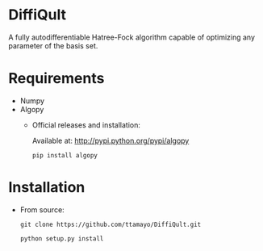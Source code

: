 # DiffiQult

A fully autodifferentiable Hatree-Fock algorithm capable of optimizing any parameter of the basis set.


# Requirements

* Numpy
* Algopy
 	* Official releases and installation:

		Available at: http://pypi.python.org/pypi/algopy

		```pip install algopy```


# Installation

* From source:

     ```git clone https://github.com/ttamayo/DiffiQult.git```

     ```python setup.py install```
